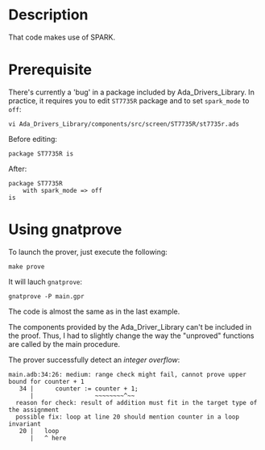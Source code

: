
# Description

That code makes use of SPARK.

# Prerequisite

There's currently a 'bug' in a package included by Ada_Drivers_Library.
In practice, it requires you to edit `ST7735R` package and to set `spark_mode`
to `off`:

	vi Ada_Drivers_Library/components/src/screen/ST7735R/st7735r.ads
        
Before editing:

	package ST7735R is

After:

	package ST7735R
   		with spark_mode => off
	is

# Using gnatprove

To launch the prover, just execute the following:

	make prove

It will lauch `gnatprove`:

	gnatprove -P main.gpr

The code is almost the same as in the last example.

The components provided by the Ada_Driver_Library can't be included
in the proof. Thus, I had to slightly change the way the "unproved" functions
are called by the main procedure.

The prover successfully detect an *integer overflow*:

	main.adb:34:26: medium: range check might fail, cannot prove upper bound for counter + 1
	   34 |      counter := counter + 1;
	      |                 ~~~~~~~~^~~
	  reason for check: result of addition must fit in the target type of the assignment
	  possible fix: loop at line 20 should mention counter in a loop invariant
	   20 |   loop
	      |   ^ here

